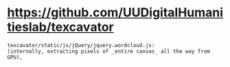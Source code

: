 # https://github.com/UUDigitalHumanitieslab/texcavator

```console
texcavator/static/js/jQuery/jquery.wordcloud.js:				(internally, extracting pixels of _entire canvas_ all the way from GPU),

```
